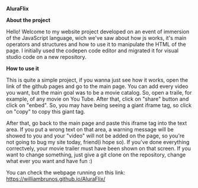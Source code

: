 **AluraFlix**

**About the project**

Hello! Welcome to my website project developed on an event of immersion of the JavaScript language, wich we've saw about how js works, it's main operators and structures and how to use it to manipulate the HTML of the page. I initially used the codepen code editor and migrated it for visual studio code on a new repository.

**How to use it**

This is quite a simple project, if you wanna just see how it works, open the link of the github pages and go to the main page. You can add every video you want, but the main goal was to be a movie catalog. So, open a traile, for example, of any movie on You Tube. After that, click on "share" button and click on "enbed". So, you may have being seeing a giant iframe tag, so click on "copy" to copy this giant tag.

 After that, go back to the main page and paste this iframe tag into the text area. If you put a wrong text on that area, a warning message will be showed to you and your "video" will not be added on the page, so you're not going to bug my site today, friend(i hope so). If you've done everything correctvely, your movie trailer must have been shown on that screen. If you want to change something, just give a git clone on the repository, change what ever you want and have fun :)
 
 You can check the webpage running on this link: https://williambrunos.github.io/AluraFlix/
